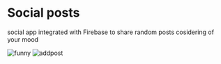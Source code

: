# Social posts
social app integrated with Firebase to share random posts cosidering of your mood

![funny](https://user-images.githubusercontent.com/24413703/47267178-64c42700-d540-11e8-8d49-dd114e140c5c.png)
![addpost](https://user-images.githubusercontent.com/24413703/47267187-89b89a00-d540-11e8-852d-1d315d627dd0.png)

